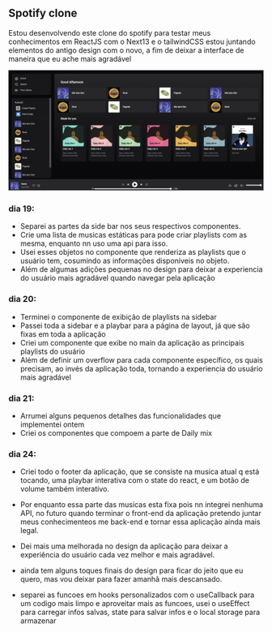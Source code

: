 ## Spotify clone

Estou desenvolvendo este clone do spotify para testar meus conhecimentos em ReactJS com o Next13 e o tailwindCSS
estou juntando elementos do antigo design com o novo, a fim de deixar a interface de maneira que eu ache mais agradável


![Foto mais recente](/public/assets/readmeimg.png)

### dia 19:
* Separei as partes da side bar nos seus respectivos componentes. 
* Crie uma lista de musicas estáticas para pode criar playlists com as mesma, enquanto nn uso uma api para isso.
* Usei esses objetos no componente que renderiza as playlists que o usuário tem, cosumindo as informações disponiveis no objeto.
* Além de algumas adições pequenas no design para deixar a experiencia do usuário mais agradável quando navegar pela aplicação

### dia 20:
* Terminei o componente de exibição de playlists na sidebar
* Passei toda a sidebar e a playbar para a página de layout, já que são fixas em toda a aplicação
* Criei um componente que exibe no main da aplicação as principais playlists do usuário
* Além de definir um overflow para cada componente específico, os quais precisam, ao invés da aplicação toda, tornando a experiencia do usuário mais agradável

### dia 21:
* Arrumei alguns pequenos detalhes das funcionalidades que implementei ontem
* Criei os componentes que compoem a parte de Daily mix

### dia 24:
* Criei todo o footer da aplicação, que se consiste na musica atual q está tocando, uma playbar interativa com o state do react, e um botão de volume também interativo.
* Por enquanto essa parte das musicas esta fixa pois nn integrei nenhuma API, no futuro quando terminar o front-end da aplicação pretendo juntar meus conhecimenteos me back-end e tornar essa aplicação ainda mais legal.
* Dei mais uma melhorada no design da aplicação para deixar a experiência do usuário cada vez melhor e mais agradável.

* ainda tem alguns toques finais do design para ficar do jeito que eu quero, mas vou deixar para fazer amanhã mais descansado.


* separei as funcoes em hooks personalizados com o useCallback para um codigo mais limpo e aproveitar mais as funcoes, usei o useEffect para carregar infos salvas, state para salvar infos e o local storage para armazenar